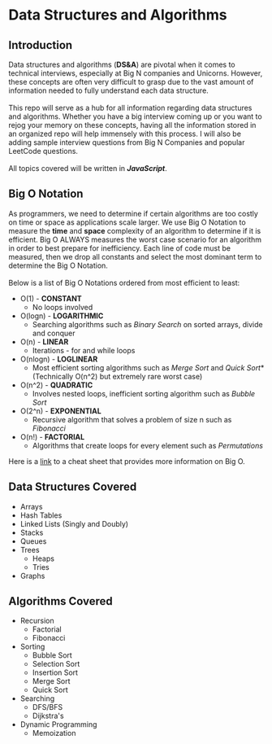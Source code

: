 # Data Structures and Algorithms

## Introduction
Data structures and algorithms (__DS&A__) are pivotal when it comes to technical interviews, especially at Big N companies and Unicorns. However, these concepts are often very difficult to grasp due to the vast amount of information needed to fully understand each data structure.\
\
This repo will serve as a hub for all information regarding data structures and algorithms. Whether you have a big interview coming up or you want to rejog your memory on these concepts, having all the information stored in an organized repo will help immensely with this process. I will also be adding sample interview questions from Big N Companies and popular LeetCode questions.\
\
All topics covered will be written in ___JavaScript___.

## Big O Notation
As programmers, we need to determine if certain algorithms are too costly on time or space as applications scale larger. We use Big O Notation to measure the __time__ and __space__ complexity of an algorithm to determine if it is efficient. Big O ALWAYS measures the worst case scenario for an algorithm in order to best prepare for inefficiency. Each line of code must be measured, then we drop all constants and select the most dominant term to determine the Big O Notation.\
\
Below is a list of Big O Notations ordered from most efficient to least:
* O(1) - __CONSTANT__
  * No loops involved
* O(logn) - __LOGARITHMIC__
  * Searching algorithms such as _Binary Search_ on sorted arrays, divide and conquer
* O(n) - __LINEAR__
  * Iterations - for and while loops
* O(nlogn) - __LOGLINEAR__
  * Most efficient sorting algorithms such as _Merge Sort_ and _Quick Sort_* (Technically O(n^2) but extremely rare worst case)
* O(n^2) - __QUADRATIC__
  * Involves nested loops, inefficient sorting algorithm such as _Bubble Sort_
* O(2^n) - __EXPONENTIAL__
  * Recursive algorithm that solves a problem of size n such as _Fibonacci_
* O(n!) - __FACTORIAL__
  * Algorithms that create loops for every element such as _Permutations_

Here is a [link](https://www.bigocheatsheet.com/) to a cheat sheet that provides more information on Big O.

## Data Structures Covered
* Arrays
* Hash Tables
* Linked Lists (Singly and Doubly)
* Stacks
* Queues
* Trees
  * Heaps
  * Tries
* Graphs

## Algorithms Covered
* Recursion
  * Factorial
  * Fibonacci
* Sorting
  * Bubble Sort
  * Selection Sort
  * Insertion Sort
  * Merge Sort
  * Quick Sort
* Searching
  * DFS/BFS
  * Dijkstra's
* Dynamic Programming
  * Memoization
